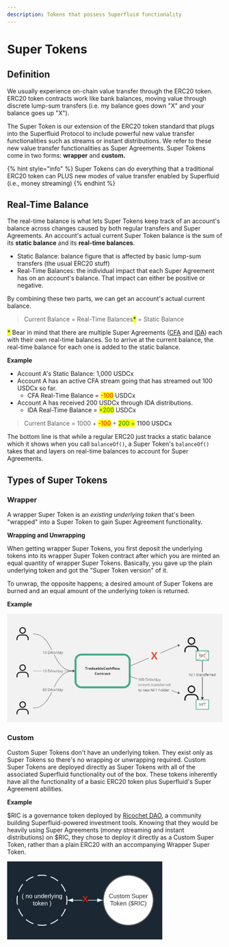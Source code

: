 ```yaml
---
description: Tokens that possess Superfluid functionality
---
```


# Super Tokens

## Definition

We usually experience on-chain value transfer through the ERC20 token. ERC20 token contracts work like bank balances, moving value through discrete lump-sum transfers (i.e. my balance goes down "X" and your balance goes up "X").

The Super Token is our extension of the ERC20 token standard that plugs into the Superfluid Protocol to include powerful new value transfer functionalities such as streams or instant distributions. We refer to these new value transfer functionalities as Super Agreements. Super Tokens come in two forms: **wrapper** and **custom.**

{% hint style="info" %}
Super Tokens can do everything that a traditional ERC20 token can PLUS new modes of value transfer enabled by Superfluid (i.e., money streaming)
{% endhint %}

## **Real-Time Balance**

The real-time balance is what lets Super Tokens keep track of an account's balance across changes caused by both regular transfers and Super Agreements. An account's actual current Super Token balance is the sum of its **static balance** and its **real-time balances**.&#x20;

* Static Balance: balance figure that is affected by basic lump-sum transfers (the usual ERC20 stuff)
* Real-Time Balances: the individual impact that each Super Agreement has on an account's balance. That impact can either be positive or negative.

By combining these two parts, we can get an account's actual current balance.

> Current Balance = Real-Time Balances<mark style="color:green;">**\***</mark> + Static Balance

<mark style="color:green;">**\***</mark> Bear in mind that there are multiple Super Agreements ([CFA](https://docs.superfluid.finance/superfluid/protocol-overview/in-depth-overview/super-agreements/constant-flow-agreement-cfa) and [IDA](https://docs.superfluid.finance/superfluid/protocol-overview/in-depth-overview/super-agreements/instant-distribution-agreement-ida)) each with their own real-time balances. So to arrive at the current balance, the real-time balance for each one is added to the static balance.&#x20;

**Example**&#x20;

* Account A's Static Balance: 1,000 USDCx
* Account A has an active CFA stream going that has streamed out 100 USDCx so far.
  * CFA Real-Time Balance = <mark style="color:red;">-100</mark> USDCx
* Account A has received 200 USDCx through IDA distributions.
  * IDA Real-Time Balance = <mark style="color:green;">+200</mark> USDCx

> Current Balance = 1000 + <mark style="color:red;">-100</mark> + <mark style="color:green;">200 =</mark> **1100 USDCx**

The bottom line is that while a regular ERC20 just tracks a static balance which it shows when you call `balanceOf()`, a Super Token's `balanceOf()` takes that and layers on real-time balances to account for Super Agreements.

## Types of Super Tokens

### **Wrapper**

A wrapper Super Token is an _existing underlying token_ that's been "wrapped" into a Super Token to gain Super Agreement functionality.

**Wrapping and Unwrapping**

When getting wrapper Super Tokens, you first deposit the underlying tokens into its wrapper Super Token contract after which you are minted an equal quantity of wrapper Super Tokens. Basically, you gave up the plain underlying token and got the "Super Token version" of it.&#x20;

To unwrap, the opposite happens; a desired amount of Super Tokens are burned and an equal amount of the underlying token is returned.

**Example**

![](<../../.gitbook/assets/image (40).png>)

### Custom

Custom Super Tokens don't have an underlying token. They exist only as Super Tokens so there's no wrapping or unwrapping required. Custom Super Tokens are deployed directly as Super Tokens with all of the associated Superfluid functionality out of the box. These tokens inherently have all the functionality of a basic ERC20 token plus Superfluid's Super Agreement abilities.

**Example**

$RIC is a governance token deployed by [Ricochet DAO](https://ricochet.exchange/), a community building Superfluid-powered investment tools. Knowing that they would be heavily using Super Agreements (money streaming and instant distributions) on $RIC, they chose to deploy it directly as a Custom Super Token, rather than a plain ERC20 with an accompanying Wrapper Super Token.

![](<../../.gitbook/assets/image (31) (2).png>)
